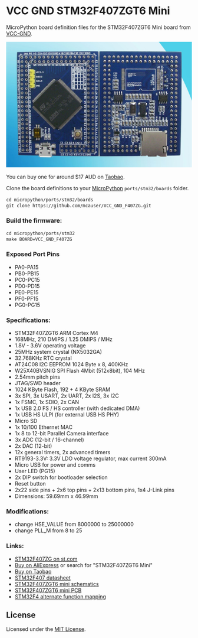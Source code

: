 # VCC GND STM32F407ZGT6 Mini

MicroPython board definition files for the STM32F407ZGT6 Mini board from [VCC-GND](http://vcc-gnd.taobao.com).

![board](docs/STM32F407ZGT6.jpg)

You can buy one for around $17 AUD on [Taobao](https://item.taobao.com/item.htm?id=523383164199).

Clone the board definitions to your [MicroPython](https://github.com/micropython/micropython) `ports/stm32/boards` folder.

```
cd micropython/ports/stm32/boards
git clone https://github.com/mcauser/VCC_GND_F407ZG.git
```

### Build the firmware:

```
cd micropython/ports/stm32
make BOARD=VCC_GND_F407ZG
```

### Exposed Port Pins

* PA0-PA15
* PB0-PB15
* PC0-PC15
* PD0-PD15
* PE0-PE15
* PF0-PF15
* PG0-PG15

### Specifications:

* STM32F407ZGT6 ARM Cortex M4
* 168MHz, 210 DMIPS / 1.25 DMIPS / MHz
* 1.8V - 3.6V operating voltage
* 25MHz system crystal (NX5032GA)
* 32.768KHz RTC crystal
* AT24C08 I2C EEPROM 1024 Byte x 8, 400KHz
* W25X40BVSNIG SPI Flash 4Mbit (512x8bit), 104 MHz
* 2.54mm pitch pins
* JTAG/SWD header
* 1024 KByte Flash, 192 + 4 KByte SRAM
* 3x SPI, 3x USART, 2x UART, 2x I2S, 3x I2C
* 1x FSMC, 1x SDIO, 2x CAN
* 1x USB 2.0 FS / HS controller (with dedicated DMA)
* 1x USB HS ULPI (for external USB HS PHY)
* Micro SD
* 1x 10/100 Ethernet MAC
* 1x 8 to 12-bit Parallel Camera interface
* 3x ADC (12-bit / 16-channel)
* 2x DAC (12-bit)
* 12x general timers, 2x advanced timers
* RT9193-3.3V: 3.3V LDO voltage regulator, max current 300mA
* Micro USB for power and comms
* User LED (PG15)
* 2x DIP switch for bootloader selection
* Reset button
* 2x22 side pins + 2x6 top pins + 2x13 bottom pins, 1x4 J-Link pins
* Dimensions: 59.69mm x 46.99mm

### Modifications:

* change HSE_VALUE from 8000000 to 25000000
* change PLL_M from 8 to 25

### Links:

* [STM32F407ZG on st.com](https://www.st.com/en/microcontrollers-microprocessors/stm32f407zg.html)
* [Buy on AliExpress](https://www.aliexpress.com/item/STM32F407ZGT6-Mini-Version-of-the-Core-Board-Minimum-System-Version-STM32/32819158767.html) or search for "STM32F407ZGT6 Mini"
* [Buy on Taobao](https://item.taobao.com/item.htm?id=523383164199)
* [STM32F407 datasheet](docs/STM32F407_datasheet.pdf)
* [STM32F407ZGT6 mini schematics](docs/STM32F407ZGT6_schematics.pdf)
* [STM32F407ZGT6 mini PCB](docs/STM32F407ZGT6_mini.pdf)
* [STM32F4 alternate function mapping](docs/STM32F4-AF-mapping.pdf)

## License

Licensed under the [MIT License](http://opensource.org/licenses/MIT).
